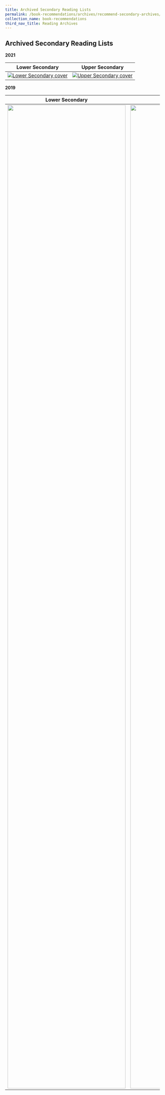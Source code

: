 ```yaml
---
title: Archived Secondary Reading Lists
permalink: /book-recommendations/archives/recommend-secondary-archives/
collection_name: book-recommendations
third_nav_title: Reading Archives
---
```

## **Archived Secondary Reading Lists**

**2021**

| **Lower Secondary** | **Upper Secondary** |
| ------------------- | ------------------- |
| [![Lower Secondary cover](/images/recommendationssecondary/Lower-Sec-GRLs.png)](/images/recommendationssecondary/NLB-Suggested-Reads-Lower-Sec-Revised-Final-Draft_03042020.pdf) | [![Upper Secondary cover](/images/recommendationssecondary/Upper-Sec-GRLs.png)](/images/recommendationssecondary/NLB-Suggested-Reads-Upper-Sec-Revised-Final-Draft_03042020.pdf) |


**2019**

| **Lower Secondary** | **Upper Secondary** |
| ------------------- | ------------------- |
| <a href="/images/recommendationssecondary/archives/Lower-Secondary-Suggested-Reads-1.pdf"><img src="/images/recommendationssecondary/archives/Lower-Secondary-Covers.jpg" style="width: 40vw;height: 80vh"></a> |  <a href="/images/recommendationssecondary/archives/Upper-Secondary-Suggested-Reads.pdf"><img src="/images/recommendationssecondary/archives/Upper-Secondary-Suggested-Reads-Book-Cover.jpg" style="width: 40vw;height: 80vh"></a> |